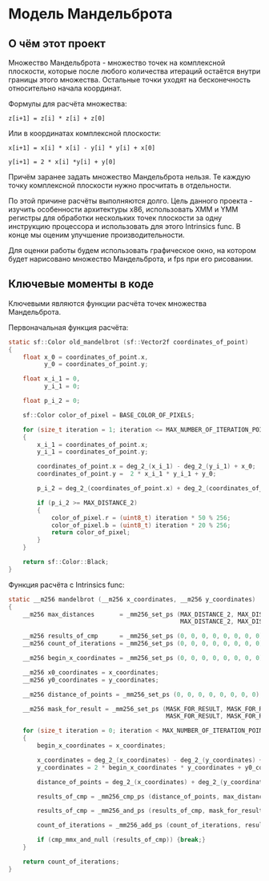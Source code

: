 # Модель Мандельброта
## О чём этот проект
Множество Мандельброта - множество точек на комплексной плоскости, которые после любого количества итераций остаётся внутри границы этого множества. Остальные точки уходят на бесконечность относительно начала координат.

Формулы для расчёта множества:

```
z[i+1] = z[i] * z[i] + z[0]
```

Или в координатах комплексной плоскости:

```
x[i+1] = x[i] * x[i] - y[i] * y[i] + x[0]

y[i+1] = 2 * x[i] *y[i] + y[0]
```

Причём заранее задать множество Мандельброта нельзя. Те каждую точку комплексной плоскости нужно просчитать в отдельности.

По этой причине расчёты выполняются долго. Цель данного проекта -  изучить особенности архитектуры x86, использовать XMM и YMM регистры для обработки нескольких точек плоскости за одну инструкцию процессора и использовать для этого Intrinsics func. В конце мы оценим улучшение производительности.

Для оценки работы будем использовать графическое окно, на котором будет нарисовано множество Мандельброта, и fps при его рисовании.

## Ключевые моменты в коде

Ключевыми являются функции расчёта точек множества Мандельброта.

Первоначальная функция расчёта:

```C
static sf::Color old_mandelbrot (sf::Vector2f coordinates_of_point)
{
    float x_0 = coordinates_of_point.x,
          y_0 = coordinates_of_point.y;

    float x_i_1 = 0, 
          y_i_1 = 0;

    float p_i_2 = 0;

    sf::Color color_of_pixel = BASE_COLOR_OF_PIXELS; 

    for (size_t iteration = 1; iteration <= MAX_NUMBER_OF_ITERATION_POINT; iteration++)
    {
        x_i_1 = coordinates_of_point.x;
        y_i_1 = coordinates_of_point.y;

        coordinates_of_point.x = deg_2_(x_i_1) - deg_2_(y_i_1) + x_0;   
        coordinates_of_point.y =  2 * x_i_1 * y_i_1 + y_0;

        p_i_2 = deg_2_(coordinates_of_point.x) + deg_2_(coordinates_of_point.y);

        if (p_i_2 >= MAX_DISTANCE_2)
        {
            color_of_pixel.r = (uint8_t) iteration * 50 % 256;
            color_of_pixel.b = (uint8_t) iteration * 20 % 256;
            return color_of_pixel;
        }
    }

    return sf::Color::Black; 
}
```

Функция расчёта с Intrinsics func:

```C
static __m256 mandelbrot (__m256 x_coordinates, __m256 y_coordinates)
{
    __m256 max_distances       = _mm256_set_ps (MAX_DISTANCE_2, MAX_DISTANCE_2, MAX_DISTANCE_2, MAX_DISTANCE_2, 
                                                MAX_DISTANCE_2, MAX_DISTANCE_2, MAX_DISTANCE_2, MAX_DISTANCE_2);

    __m256 results_of_cmp      = _mm256_set_ps (0, 0, 0, 0, 0, 0, 0, 0);
    __m256 count_of_iterations = _mm256_set_ps (0, 0, 0, 0, 0, 0, 0, 0);

    __m256 begin_x_coordinates = _mm256_set_ps (0, 0, 0, 0, 0, 0, 0, 0);

    __m256 x0_coordinates = x_coordinates;
    __m256 y0_coordinates = y_coordinates;

    __m256 distance_of_points = _mm256_set_ps (0, 0, 0, 0, 0, 0, 0, 0);

    __m256 mask_for_result = _mm256_set_ps (MASK_FOR_RESULT, MASK_FOR_RESULT, MASK_FOR_RESULT, MASK_FOR_RESULT, 
                                            MASK_FOR_RESULT, MASK_FOR_RESULT, MASK_FOR_RESULT, MASK_FOR_RESULT); 

    for (size_t iteration = 0; iteration < MAX_NUMBER_OF_ITERATION_POINT; iteration++)
    {
        begin_x_coordinates = x_coordinates;

        x_coordinates = deg_2_(x_coordinates) - deg_2_(y_coordinates) + x0_coordinates;
        y_coordinates = 2 * begin_x_coordinates * y_coordinates + y0_coordinates;

        distance_of_points = deg_2_(x_coordinates) + deg_2_(y_coordinates);

        results_of_cmp = _mm256_cmp_ps (distance_of_points, max_distances, _CMP_LT_OS);    //_CMP_LT_OS <--> <

        results_of_cmp = _mm256_and_ps (results_of_cmp, mask_for_result);

        count_of_iterations = _mm256_add_ps (count_of_iterations, results_of_cmp);

        if (cmp_mmx_and_null (results_of_cmp)) {break;}
    }

    return count_of_iterations; 
}
```

